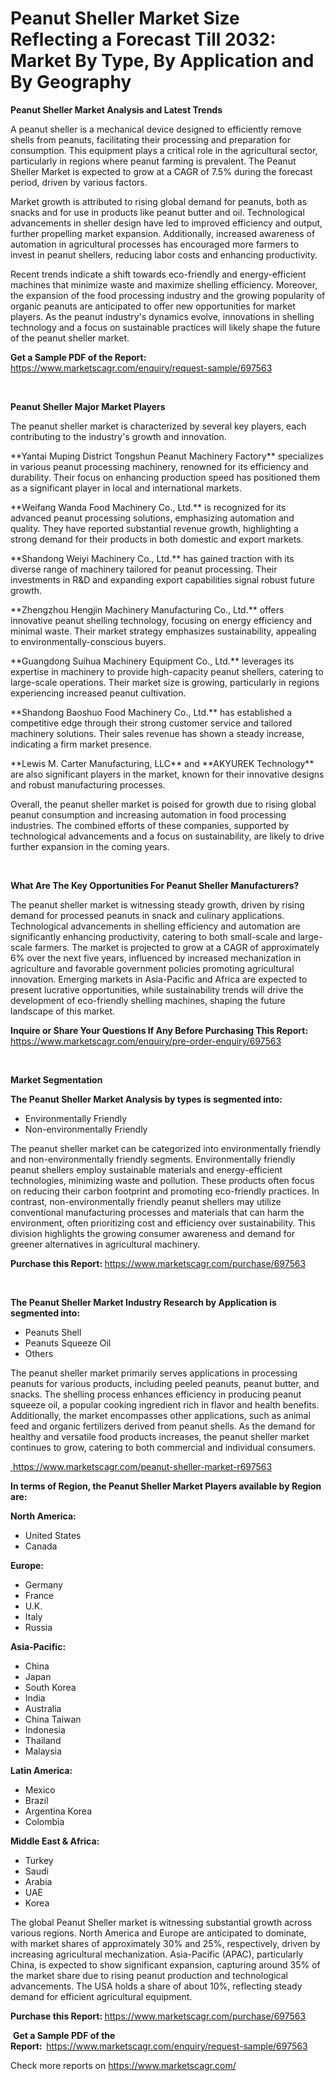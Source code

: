 <p><h1>Peanut Sheller Market Size Reflecting a Forecast Till 2032: Market By Type, By Application and By Geography</h1></p><p><strong>Peanut Sheller Market Analysis and Latest Trends</strong></p>
<p><p>A peanut sheller is a mechanical device designed to efficiently remove shells from peanuts, facilitating their processing and preparation for consumption. This equipment plays a critical role in the agricultural sector, particularly in regions where peanut farming is prevalent. The Peanut Sheller Market is expected to grow at a CAGR of 7.5% during the forecast period, driven by various factors.</p><p>Market growth is attributed to rising global demand for peanuts, both as snacks and for use in products like peanut butter and oil. Technological advancements in sheller design have led to improved efficiency and output, further propelling market expansion. Additionally, increased awareness of automation in agricultural processes has encouraged more farmers to invest in peanut shellers, reducing labor costs and enhancing productivity.</p><p>Recent trends indicate a shift towards eco-friendly and energy-efficient machines that minimize waste and maximize shelling efficiency. Moreover, the expansion of the food processing industry and the growing popularity of organic peanuts are anticipated to offer new opportunities for market players. As the peanut industry's dynamics evolve, innovations in shelling technology and a focus on sustainable practices will likely shape the future of the peanut sheller market.</p></p>
<p><strong>Get a Sample PDF of the Report:&nbsp;</strong> <a href="https://www.marketscagr.com/enquiry/request-sample/697563?utm_campaign=1905&utm_medium=2&utm_source=Github&utm_content=ia&utm_term=08042025&utm_id=peanut-sheller">https://www.marketscagr.com/enquiry/request-sample/697563</a></p>
<p>&nbsp;</p>
<p><strong>Peanut Sheller Major Market Players</strong></p>
<p><p>The peanut sheller market is characterized by several key players, each contributing to the industry's growth and innovation. </p><p>**Yantai Muping District Tongshun Peanut Machinery Factory** specializes in various peanut processing machinery, renowned for its efficiency and durability. Their focus on enhancing production speed has positioned them as a significant player in local and international markets.</p><p>**Weifang Wanda Food Machinery Co., Ltd.** is recognized for its advanced peanut processing solutions, emphasizing automation and quality. They have reported substantial revenue growth, highlighting a strong demand for their products in both domestic and export markets.</p><p>**Shandong Weiyi Machinery Co., Ltd.** has gained traction with its diverse range of machinery tailored for peanut processing. Their investments in R&D and expanding export capabilities signal robust future growth. </p><p>**Zhengzhou Hengjin Machinery Manufacturing Co., Ltd.** offers innovative peanut shelling technology, focusing on energy efficiency and minimal waste. Their market strategy emphasizes sustainability, appealing to environmentally-conscious buyers.</p><p>**Guangdong Suihua Machinery Equipment Co., Ltd.** leverages its expertise in machinery to provide high-capacity peanut shellers, catering to large-scale operations. Their market size is growing, particularly in regions experiencing increased peanut cultivation.</p><p>**Shandong Baoshuo Food Machinery Co., Ltd.** has established a competitive edge through their strong customer service and tailored machinery solutions. Their sales revenue has shown a steady increase, indicating a firm market presence.</p><p>**Lewis M. Carter Manufacturing, LLC** and **AKYUREK Technology** are also significant players in the market, known for their innovative designs and robust manufacturing processes. </p><p>Overall, the peanut sheller market is poised for growth due to rising global peanut consumption and increasing automation in food processing industries. The combined efforts of these companies, supported by technological advancements and a focus on sustainability, are likely to drive further expansion in the coming years.</p></p>
<p>&nbsp;</p>
<p><strong>What Are The Key Opportunities For Peanut Sheller Manufacturers?</strong></p>
<p><p>The peanut sheller market is witnessing steady growth, driven by rising demand for processed peanuts in snack and culinary applications. Technological advancements in shelling efficiency and automation are significantly enhancing productivity, catering to both small-scale and large-scale farmers. The market is projected to grow at a CAGR of approximately 6% over the next five years, influenced by increased mechanization in agriculture and favorable government policies promoting agricultural innovation. Emerging markets in Asia-Pacific and Africa are expected to present lucrative opportunities, while sustainability trends will drive the development of eco-friendly shelling machines, shaping the future landscape of this market.</p></p>
<p><strong>Inquire or Share Your Questions If Any Before Purchasing This Report:</strong> <a href="https://www.marketscagr.com/enquiry/pre-order-enquiry/697563?utm_campaign=1905&utm_medium=2&utm_source=Github&utm_content=ia&utm_term=08042025&utm_id=peanut-sheller">https://www.marketscagr.com/enquiry/pre-order-enquiry/697563</a></p>
<p>&nbsp;</p>
<p><strong>Market Segmentation</strong></p>
<p><strong>The Peanut Sheller Market Analysis by types is segmented into:</strong></p>
<p><ul><li>Environmentally Friendly</li><li>Non-environmentally Friendly</li></ul></p>
<p><p>The peanut sheller market can be categorized into environmentally friendly and non-environmentally friendly segments. Environmentally friendly peanut shellers employ sustainable materials and energy-efficient technologies, minimizing waste and pollution. These products often focus on reducing their carbon footprint and promoting eco-friendly practices. In contrast, non-environmentally friendly peanut shellers may utilize conventional manufacturing processes and materials that can harm the environment, often prioritizing cost and efficiency over sustainability. This division highlights the growing consumer awareness and demand for greener alternatives in agricultural machinery.</p></p>
<p><strong>Purchase this Report:&nbsp;</strong><a href="https://www.marketscagr.com/purchase/697563?utm_campaign=1905&utm_medium=2&utm_source=Github&utm_content=ia&utm_term=08042025&utm_id=peanut-sheller">https://www.marketscagr.com/purchase/697563</a></p>
<p>&nbsp;</p>
<p><strong>The Peanut Sheller Market Industry Research by Application is segmented into:</strong></p>
<p><ul><li>Peanuts Shell</li><li>Peanuts Squeeze Oil</li><li>Others</li></ul></p>
<p><p>The peanut sheller market primarily serves applications in processing peanuts for various products, including peeled peanuts, peanut butter, and snacks. The shelling process enhances efficiency in producing peanut squeeze oil, a popular cooking ingredient rich in flavor and health benefits. Additionally, the market encompasses other applications, such as animal feed and organic fertilizers derived from peanut shells. As the demand for healthy and versatile food products increases, the peanut sheller market continues to grow, catering to both commercial and individual consumers.</p></p>
<p><a href="https://www.marketscagr.com/peanut-sheller-market-r697563?utm_campaign=1905&utm_medium=2&utm_source=Github&utm_content=ia&utm_term=08042025&utm_id=peanut-sheller">&nbsp;https://www.marketscagr.com/peanut-sheller-market-r697563</a></p>
<p><strong>In terms of Region, the Peanut Sheller Market Players available by Region are:</strong></p>
<p>
    <p> <strong> North America: </strong>
        <ul>
            <li>United States</li>
            <li>Canada</li>
        </ul>
        </p> 
    <p> <strong> Europe: </strong>
        <ul>
            <li>Germany</li>
            <li>France</li>
            <li>U.K.</li>
            <li>Italy</li>
            <li>Russia</li>
        </ul>
        </p> 
    <p> <strong> Asia-Pacific: </strong>
        <ul>
            <li>China</li>
            <li>Japan</li>
            <li>South Korea</li>
            <li>India</li>
            <li>Australia</li>
            <li>China Taiwan</li>
            <li>Indonesia</li>
            <li>Thailand</li>
            <li>Malaysia</li>
        </ul>
        </p> 
    <p> <strong> Latin America: </strong>
        <ul>
            <li>Mexico</li>
            <li>Brazil</li>
            <li>Argentina Korea</li>
            <li>Colombia</li>
        </ul>
        </p> 
    <p> <strong> Middle East & Africa: </strong>
        <ul>
            <li>Turkey</li>
            <li>Saudi</li>
            <li>Arabia</li>
            <li>UAE</li>
            <li>Korea</li>
        </ul>
    </p>
    </p>
<p><p>The global Peanut Sheller market is witnessing substantial growth across various regions. North America and Europe are anticipated to dominate, with market shares of approximately 30% and 25%, respectively, driven by increasing agricultural mechanization. Asia-Pacific (APAC), particularly China, is expected to show significant expansion, capturing around 35% of the market share due to rising peanut production and technological advancements. The USA holds a share of about 10%, reflecting steady demand for efficient agricultural equipment.</p></p>
<p><strong>Purchase this Report: </strong><a href="https://www.marketscagr.com/purchase/697563?utm_campaign=1905&utm_medium=2&utm_source=Github&utm_content=ia&utm_term=08042025&utm_id=peanut-sheller">https://www.marketscagr.com/purchase/697563</a></p>
<p>&nbsp;<strong>Get a Sample PDF of the Report:&nbsp;&nbsp;</strong><a href="https://www.marketscagr.com/enquiry/request-sample/697563?utm_campaign=1905&utm_medium=2&utm_source=Github&utm_content=ia&utm_term=08042025&utm_id=peanut-sheller">https://www.marketscagr.com/enquiry/request-sample/697563</a></p>
<p><strong></strong></p>
<p>Check more reports on <a href="https://www.marketscagr.com/?utm_campaign=1905&utm_medium=2&utm_source=Github&utm_content=ia&utm_term=08042025&utm_id=peanut-sheller">https://www.marketscagr.com/</a></p>